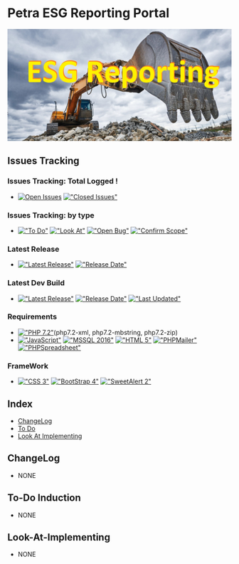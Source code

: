 # Petra ESG Reporting Portal
<img src="https://github.com/HermanRas/ESGReportingPortal/blob/main/img/Logo.jpg" alt="#PetraLogo">

## Issues Tracking
### Issues Tracking: Total Logged !
 - [![Open Issues](https://img.shields.io/github/issues/HermanRas/PetraESGReportingPortal.svg)](https://github.com/HermanRas/PetraESGReportingPortal/issues)
[!["Closed Issues"](https://img.shields.io/github/issues-closed/HermanRas/PetraESGReportingPortal.svg?style=flat-square)](https://github.com/HermanRas/PetraESGReportingPortal/issues)
### Issues Tracking: by type
 - [!["To Do"](https://img.shields.io/github/issues/HermanRas/PetraESGReportingPortal/help%20wanted.svg)](https://github.com/HermanRas/PetraESGReportingPortal/labels/help%20wanted)
[!["Look At"](https://img.shields.io/github/issues/HermanRas/PetraESGReportingPortal/enhancement.svg)](https://github.com/HermanRas/PetraESGReportingPortal/labels/enhancement)
[!["Open Bug"](https://img.shields.io/github/issues/HermanRas/PetraESGReportingPortal/bug.svg)](https://github.com/HermanRas/PetraESGReportingPortal/labels/bug)
[!["Confirm Scope"](https://img.shields.io/github/issues/HermanRas/PetraESGReportingPortal/question.svg)](https://github.com/HermanRas/PetraESGReportingPortal/labels/question)

### Latest Release
 - [!["Latest Release"](https://img.shields.io/github/release/HermanRas/PetraESGReportingPortal.svg)](https://github.com/HermanRas/PetraESGReportingPortal/releases)
[!["Release Date"](https://img.shields.io/github/release-date/HermanRas/PetraESGReportingPortal.svg)](https://github.com/HermanRas/PetraESGReportingPortal/releases)

### Latest Dev Build
 - [!["Latest Release"](https://img.shields.io/github/release-pre/HermanRas/PetraESGReportingPortal.svg)](https://github.com/HermanRas/PetraESGReportingPortal/releases)
[!["Release Date"](https://img.shields.io/github/release-date-pre/HermanRas/PetraESGReportingPortal.svg)](https://github.com/HermanRas/PetraESGReportingPortal/releases)
[!["Last Updated"](https://img.shields.io/github/last-commit/HermanRas/PetraESGReportingPortal.svg)](https://github.com/HermanRas/PetraESGReportingPortal/releases)

### Requirements
 - [!["PHP 7.2"](https://img.shields.io/badge/PHP-7.2%5E-blue.svg)](https://www.php.net/)(php7.2-xml, php7.2-mbstring, php7.2-zip)
 - [!["JavaScript"](https://img.shields.io/badge/JavaScript-1.8%5E-blue.svg)](https://developer.mozilla.org/en-US/docs/Web/JavaScript)
[!["MSSQL 2016"](https://img.shields.io/badge/MSSQL-2016%5E-blue.svg)](https://www.microsoft.com/en-us/sql-server/sql-server-downloads)
[!["HTML 5"](https://img.shields.io/badge/HTML-5-blue.svg)](https://html5test.com/results/desktop.html)
[!["PHPMailer"](https://img.shields.io/badge/PHPMailer-6.0%5E-blue.svg)](https://github.com/PHPMailer/PHPMailer)
[!["PHPSpreadsheet"](https://img.shields.io/badge/PHPSpreadsheet-5.6%5E-blue.svg)](https://phpspreadsheet.readthedocs.io/en/latest/)


### FrameWork 
 - [!["CSS 3"](https://img.shields.io/badge/CSS-3-blue.svg)](http://www.css3.info/)
[!["BootStrap 4"](https://img.shields.io/badge/BootStrap-4-blue.svg)](https://getbootstrap.com/docs/4.0/getting-started/introduction/)
[!["SweetAlert 2"](https://img.shields.io/badge/SweetAlert-2-blue.svg)](https://sweetalert2.github.io/#download)

## Index
- [ChangeLog](#changelog)
- [To Do](#to-do)
- [Look At Implementing](#look-at-implementing)


## ChangeLog
- NONE

## To-Do Induction
- NONE

## Look-At-Implementing
- NONE
